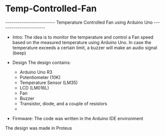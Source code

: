 # Temp-Controlled-Fan

------------------------- Temperature Controlled Fan using Arduino Uno -----------------------

* Intro:
The idea is to monitor the temperature and control a Fan speed based on the measured temperature using Arduino Uno. In case the temperature exceeds a certain limit, a buzzer will make an audio signal (beep)

* Design
  The design contains:
    - Arduino Uno R3
    - Potentiometer (10K)
    - Temperature Sensor (LM35)
    - LCD (LM016L)
    - Fan
    - Buzzer
    - Transistor, diode, and a couple of resistors
    - 
* Firmware:
  The code was written in the Arduino IDE environment 

The design was made in Proteus 
